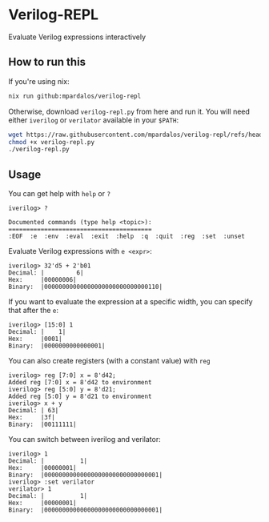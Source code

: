 # Verilog-REPL

Evaluate Verilog expressions interactively

## How to run this

If you're using nix:

``` sh
nix run github:mpardalos/verilog-repl
```

Otherwise, download `verilog-repl.py` from here and run it. You will need either `iverilog` or `verilator`
available in your `$PATH`:

``` sh
wget https://raw.githubusercontent.com/mpardalos/verilog-repl/refs/heads/master/verilog-repl.py
chmod +x verilog-repl.py
./verilog-repl.py
```

## Usage

You can get help with `help` or `?`

```
iverilog> ?

Documented commands (type help <topic>):
========================================
:EOF  :e  :env  :eval  :exit  :help  :q  :quit  :reg  :set  :unset
```

Evaluate Verilog expressions with `e <expr>`:

```
iverilog> 32'd5 + 2'b01
Decimal: |         6|
Hex:     |00000006|
Binary:  |00000000000000000000000000000110|
```

If you want to evaluate the expression at a specific width, you can specify that after the `e`:

```
iverilog> [15:0] 1
Decimal: |    1|
Hex:     |0001|
Binary:  |0000000000000001|
```

You can also create registers (with a constant value) with `reg`

```
iverilog> reg [7:0] x = 8'd42;
Added reg [7:0] x = 8'd42 to environment
iverilog> reg [5:0] y = 8'd21;
Added reg [5:0] y = 8'd21 to environment
iverilog> x + y
Decimal: | 63|
Hex:     |3f|
Binary:  |00111111|
```

You can switch between iverilog and verilator:

```
iverilog> 1
Decimal: |          1|
Hex:     |00000001|
Binary:  |00000000000000000000000000000001|
iverilog> :set verilator
verilator> 1
Decimal: |          1|
Hex:     |00000001|
Binary:  |00000000000000000000000000000001|
```
